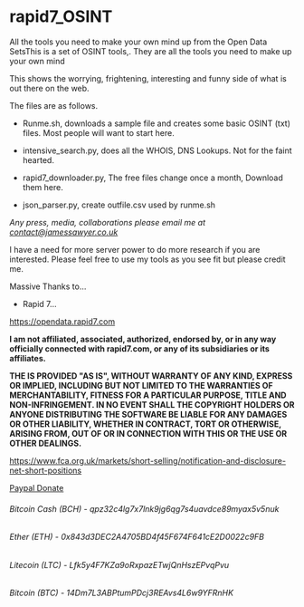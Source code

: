 # rapid7_OSINT
All the tools you need to make your own mind up from the Open Data SetsThis is a set of OSINT tools,. They are all the tools you need to make up your own mind

This shows the worrying, frightening, interesting and funny side of what is out there on the web.

The files are as follows.

- Runme.sh, downloads a sample file and creates some basic OSINT (txt) files. Most people will want to start here.

- intensive_search.py, does all the WHOIS, DNS Lookups. Not for the faint hearted.

- rapid7_downloader.py, The free files change once a month, Download them here. 

- json_parser.py, create outfile.csv used by runme.sh

*Any press, media, collaborations please email me at contact@jamessawyer.co.uk*

I have a need for more server power to do more research if you are interested. Please feel free to use my tools as you see fit but please credit me. 

Massive Thanks to…

- Rapid 7…

https://opendata.rapid7.com

**I am not affiliated, associated, authorized, endorsed by, or in any way officially connected with rapid7.com, or any of its subsidiaries or its affiliates.**

**THE IS PROVIDED "AS IS", WITHOUT WARRANTY OF ANY KIND, EXPRESS OR IMPLIED, INCLUDING BUT NOT LIMITED TO THE WARRANTIES OF MERCHANTABILITY, FITNESS FOR A PARTICULAR PURPOSE, TITLE AND NON-INFRINGEMENT. IN NO EVENT SHALL THE COPYRIGHT HOLDERS OR ANYONE DISTRIBUTING THE SOFTWARE BE LIABLE FOR ANY DAMAGES OR OTHER LIABILITY, WHETHER IN CONTRACT, TORT OR OTHERWISE, ARISING FROM, OUT OF OR IN CONNECTION WITH THIS OR THE USE OR OTHER DEALINGS.** 

https://www.fca.org.uk/markets/short-selling/notification-and-disclosure-net-short-positions

[Paypal Donate](https://www.paypal.com/cgi-bin/webscr?cmd=_s-xclick&hosted_button_id=EV8XUGXX76UXQ&source=url)

###### Bitcoin Cash (BCH)  - 	  qpz32c4lg7x7lnk9jg6qg7s4uavdce89myax5v5nuk
###### Ether (ETH) - 				    0x843d3DEC2A4705BD4f45F674F641cE2D0022c9FB
###### Litecoin (LTC) - 			  Lfk5y4F7KZa9oRxpazETwjQnHszEPvqPvu
###### Bitcoin (BTC) - 			    14Dm7L3ABPtumPDcj3REAvs4L6w9YFRnHK
